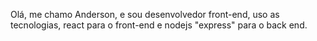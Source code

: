 Olá, me chamo Anderson, e sou desenvolvedor front-end, uso as tecnologias, react para o front-end e nodejs "express" para o back end.
